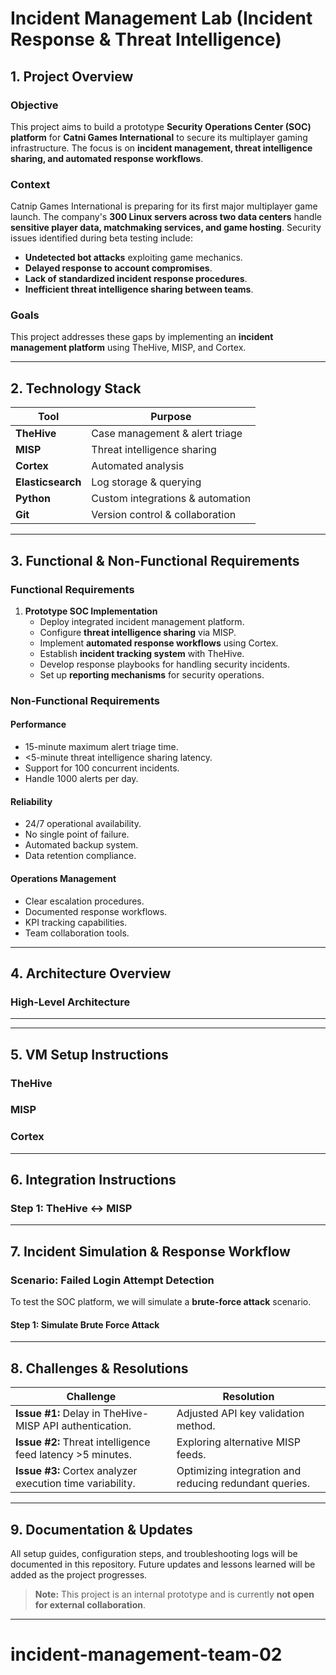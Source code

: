 
# Incident Management Lab (Incident Response & Threat Intelligence)

## 1. Project Overview

### **Objective**
This project aims to build a prototype **Security Operations Center (SOC) platform** for **Catni Games International** to secure its multiplayer gaming infrastructure. The focus is on **incident management, threat intelligence sharing, and automated response workflows**.

### **Context**
Catnip Games International is preparing for its first major multiplayer game launch. The company's **300 Linux servers across two data centers** handle **sensitive player data, matchmaking services, and game hosting**. Security issues identified during beta testing include:
- **Undetected bot attacks** exploiting game mechanics.
- **Delayed response to account compromises**.
- **Lack of standardized incident response procedures**.
- **Inefficient threat intelligence sharing between teams**.

### **Goals**

This project addresses these gaps by implementing an **incident management platform** using TheHive, MISP, and Cortex.

---
## 2. Technology Stack

| Tool         | Purpose                               |
|-------------|--------------------------------------|
| **TheHive**  | Case management & alert triage     |
| **MISP**     | Threat intelligence sharing        |
| **Cortex**   | Automated analysis                 |
| **Elasticsearch** | Log storage & querying       |
| **Python**   | Custom integrations & automation  |
| **Git**      | Version control & collaboration   |

--- 

## 3. Functional & Non-Functional Requirements

### **Functional Requirements**
1. **Prototype SOC Implementation**
   - Deploy integrated incident management platform.
   - Configure **threat intelligence sharing** via MISP.
   - Implement **automated response workflows** using Cortex.
   - Establish **incident tracking system** with TheHive.
   - Develop response playbooks for handling security incidents.
   - Set up **reporting mechanisms** for security operations.

### **Non-Functional Requirements**
#### **Performance**
- 15-minute maximum alert triage time.
- <5-minute threat intelligence sharing latency.
- Support for 100 concurrent incidents.
- Handle 1000 alerts per day.

#### **Reliability**
- 24/7 operational availability.
- No single point of failure.
- Automated backup system.
- Data retention compliance.

#### **Operations Management**
- Clear escalation procedures.
- Documented response workflows.
- KPI tracking capabilities.
- Team collaboration tools.


---

## 4. Architecture Overview

### **High-Level Architecture**

---

---

## 5. VM Setup Instructions

### **TheHive**


### **MISP**

### **Cortex**

---

## 6. Integration Instructions
### Step 1: TheHive ↔ MISP

---

## 7. Incident Simulation & Response Workflow

### **Scenario: Failed Login Attempt Detection**
To test the SOC platform, we will simulate a **brute-force attack** scenario.

#### **Step 1: Simulate Brute Force Attack**




---

## 8. Challenges & Resolutions

| Challenge | Resolution |
|-----------|------------|
| **Issue #1:** Delay in TheHive-MISP API authentication. | Adjusted API key validation method. |
| **Issue #2:** Threat intelligence feed latency >5 minutes. | Exploring alternative MISP feeds. |
| **Issue #3:** Cortex analyzer execution time variability. | Optimizing integration and reducing redundant queries. |

---

## 9. Documentation & Updates
All setup guides, configuration steps, and troubleshooting logs will be documented in this repository. Future updates and lessons learned will be added as the project progresses.

> **Note:** This project is an internal prototype and is currently **not open for external collaboration**.


---
# incident-management-team-02
